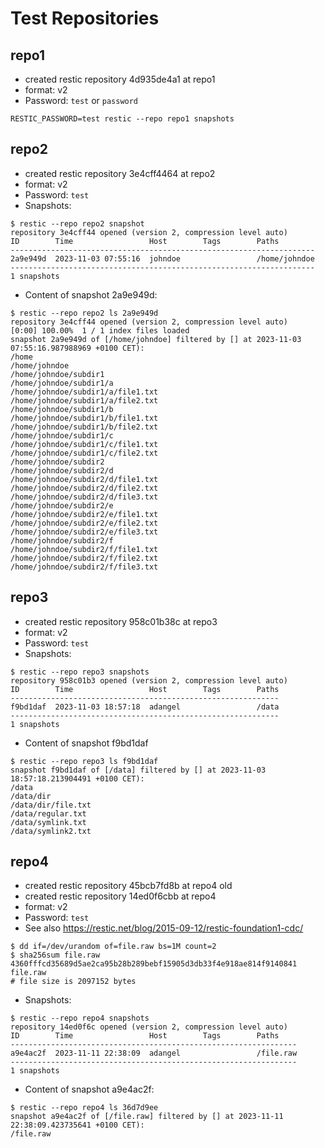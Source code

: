 # Test Repositories

## repo1
* created restic repository 4d935de4a1 at repo1
* format: v2
* Password: `test` or `password`

```shell
RESTIC_PASSWORD=test restic --repo repo1 snapshots
```

## repo2
* created restic repository 3e4cff4464 at repo2
* format: v2
* Password: `test`
* Snapshots:
```
$ restic --repo repo2 snapshot
repository 3e4cff44 opened (version 2, compression level auto)
ID        Time                 Host        Tags        Paths
--------------------------------------------------------------------
2a9e949d  2023-11-03 07:55:16  johndoe                 /home/johndoe
--------------------------------------------------------------------
1 snapshots
```
* Content of snapshot 2a9e949d:
```
$ restic --repo repo2 ls 2a9e949d
repository 3e4cff44 opened (version 2, compression level auto)
[0:00] 100.00%  1 / 1 index files loaded
snapshot 2a9e949d of [/home/johndoe] filtered by [] at 2023-11-03 07:55:16.987988969 +0100 CET):
/home
/home/johndoe
/home/johndoe/subdir1
/home/johndoe/subdir1/a
/home/johndoe/subdir1/a/file1.txt
/home/johndoe/subdir1/a/file2.txt
/home/johndoe/subdir1/b
/home/johndoe/subdir1/b/file1.txt
/home/johndoe/subdir1/b/file2.txt
/home/johndoe/subdir1/c
/home/johndoe/subdir1/c/file1.txt
/home/johndoe/subdir1/c/file2.txt
/home/johndoe/subdir2
/home/johndoe/subdir2/d
/home/johndoe/subdir2/d/file1.txt
/home/johndoe/subdir2/d/file2.txt
/home/johndoe/subdir2/d/file3.txt
/home/johndoe/subdir2/e
/home/johndoe/subdir2/e/file1.txt
/home/johndoe/subdir2/e/file2.txt
/home/johndoe/subdir2/e/file3.txt
/home/johndoe/subdir2/f
/home/johndoe/subdir2/f/file1.txt
/home/johndoe/subdir2/f/file2.txt
/home/johndoe/subdir2/f/file3.txt
```

## repo3
* created restic repository 958c01b38c at repo3
* format: v2
* Password: `test`
* Snapshots:
```
$ restic --repo repo3 snapshots
repository 958c01b3 opened (version 2, compression level auto)
ID        Time                 Host        Tags        Paths
------------------------------------------------------------
f9bd1daf  2023-11-03 18:57:18  adangel                 /data
------------------------------------------------------------
1 snapshots
```
* Content of snapshot f9bd1daf
```
$ restic --repo repo3 ls f9bd1daf
snapshot f9bd1daf of [/data] filtered by [] at 2023-11-03 18:57:18.213904491 +0100 CET):
/data
/data/dir
/data/dir/file.txt
/data/regular.txt
/data/symlink.txt
/data/symlink2.txt
```

## repo4
* created restic repository 45bcb7fd8b at repo4 old
* created restic repository 14ed0f6cbb at repo4
* format: v2
* Password: `test`
* See also <https://restic.net/blog/2015-09-12/restic-foundation1-cdc/>

```
$ dd if=/dev/urandom of=file.raw bs=1M count=2
$ sha256sum file.raw
4360fffcd35689d5ae2ca95b28b289bebf15905d3db33f4e918ae814f9140841  file.raw
# file size is 2097152 bytes
```
* Snapshots:
```
$ restic --repo repo4 snapshots
repository 14ed0f6c opened (version 2, compression level auto)
ID        Time                 Host        Tags        Paths
----------------------------------------------------------------
a9e4ac2f  2023-11-11 22:38:09  adangel                 /file.raw
----------------------------------------------------------------
1 snapshots
```
* Content of snapshot a9e4ac2f:
```
$ restic --repo repo4 ls 36d7d9ee
snapshot a9e4ac2f of [/file.raw] filtered by [] at 2023-11-11 22:38:09.423735641 +0100 CET):
/file.raw
```

